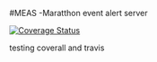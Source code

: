 #MEAS -Maratthon event alert server

[![Coverage Status](https://coveralls.io/repos/github/ArunMj/Meas/badge.svg?branch=master)](https://coveralls.io/github/ArunMj/Meas?branch=master)


testing coverall and travis